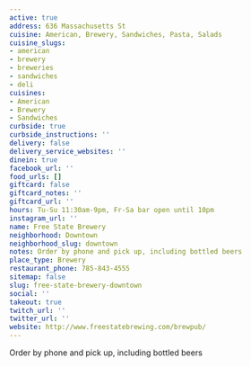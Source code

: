 ```yaml
---
active: true
address: 636 Massachusetts St
cuisine: American, Brewery, Sandwiches, Pasta, Salads
cuisine_slugs:
- american
- brewery
- breweries
- sandwiches
- deli
cuisines:
- American
- Brewery
- Sandwiches
curbside: true
curbside_instructions: ''
delivery: false
delivery_service_websites: ''
dinein: true
facebook_url: ''
food_urls: []
giftcard: false
giftcard_notes: ''
giftcard_url: ''
hours: Tu-Su 11:30am-9pm, Fr-Sa bar open until 10pm
instagram_url: ''
name: Free State Brewery
neighborhood: Downtown
neighborhood_slug: downtown
notes: Order by phone and pick up, including bottled beers
place_type: Brewery
restaurant_phone: 785-843-4555
sitemap: false
slug: free-state-brewery-downtown
social: ''
takeout: true
twitch_url: ''
twitter_url: ''
website: http://www.freestatebrewing.com/brewpub/
---
```


Order by phone and pick up, including bottled beers